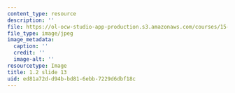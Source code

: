 ```yaml
---
content_type: resource
description: ''
file: https://ol-ocw-studio-app-production.s3.amazonaws.com/courses/15-s21-nuts-and-bolts-of-business-plans-january-iap-2014/ed81a72dd94bbd816ebb7229d6dbf18c_1.2_slide_13.jpg
file_type: image/jpeg
image_metadata:
  caption: ''
  credit: ''
  image-alt: ''
resourcetype: Image
title: 1.2 slide 13
uid: ed81a72d-d94b-bd81-6ebb-7229d6dbf18c
---
```

